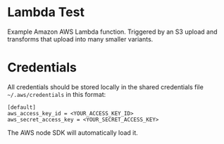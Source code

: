 # Lambda Test

Example Amazon AWS Lambda function. Triggered by an S3 upload and transforms that upload into many smaller variants.

# Credentials

All credentials should be stored locally in the shared credentials file `~/.aws/credentials` in this format:

```
[default]
aws_access_key_id = <YOUR_ACCESS_KEY_ID>
aws_secret_access_key = <YOUR_SECRET_ACCESS_KEY>
```

The AWS node SDK will automatically load it.
